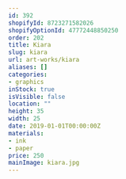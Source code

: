 ```yaml
---
id: 392
shopifyId: 8723271582026
shopifyOptionId: 47772448850250
order: 202
title: Kiara
slug: kiara
url: art-works/kiara
aliases: []
categories:
- graphics
inStock: true
isVisible: false
location: ""
height: 35
width: 25
date: 2019-01-01T00:00:00Z
materials:
- ink
- paper
price: 250
mainImage: kiara.jpg
---
```

